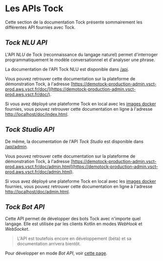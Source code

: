 # Les APIs Tock

Cette section de la documentation Tock présente sommairement les différentes API fournies avec Tock.

## _Tock NLU API_

L'API _NLU_ de Tock (reconnaissance du langage naturel) permet d'interroger programmatiquement le 
modèle conversationnel et d'analyser une phrase.

La documentation de l'API Tock NLU est disponible dans [/api](../../../api/).

Vous pouvez retrouver cette documentation sur la plateforme de démonstration Tock, à l'adresse
[https://demotock-production-admin.vsct-prod.aws.vsct.fr/doc/](https://demotock-production-admin.vsct-prod.aws.vsct.fr/doc/).

Si vous avez déployé une plateforme Tock en local avec les [images docker](https://github.com/voyages-sncf-technologies/tock-docker) 
fournies, vous pouvez retrouver cette documentation en ligne à l'adresse [http://localhost/doc/index.html](http://localhost/doc/index.html).

## _Tock Studio API_

De même, la documentation de l'API _Tock Studio_ est disponible dans [/api/admin](../../../api/admin). 

Vous pouvez retrouver cette documentation sur la plateforme de démonstration Tock, à l'adresse
[https://demotock-production-admin.vsct-prod.aws.vsct.fr/doc/admin.html](https://demotock-production-admin.vsct-prod.aws.vsct.fr/doc/admin.html).

Si vous avez déployé une plateforme Tock en local avec les [images docker](https://github.com/voyages-sncf-technologies/tock-docker) 
fournies, vous pouvez retrouver cette documentation en ligne à l'adresse [http://localhost/doc/admin.html](http://localhost/doc/admin.html).

## _Tock Bot API_

Cette API permet de développer des bots Tock avec n'importe quel langage. Elle est utilisée par les clients Kotlin en 
modes _WebHook_ et _WebSocket_.

> L'API est toutefois encore en développement (béta) et sa documentation arrivera bientôt.

Pour développer en mode _Bot API_, voir [cette page](bot-api.md).